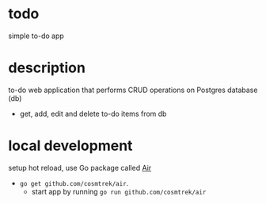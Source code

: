 # todo
simple to-do app


# description
to-do web application that performs CRUD operations on Postgres database (db)
- get, add, edit and delete to-do items from db

# local development
setup hot reload, use Go package called [Air](github.com/cosmtrek/air)
 - `go get github.com/cosmtrek/air`. 
   - start app by running `go run github.com/cosmtrek/air`
